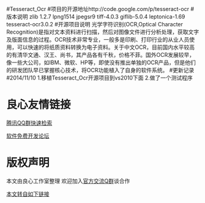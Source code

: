 #Tesseract_Ocr
#项目的开源地址http://code.google.com/p/tesseract-ocr
#版本说明
	zlib 1.2.7
	lpng1514
	jpegsr9
	tiff-4.0.3
	giflib-5.0.4
	leptonica-1.69
	tesseract-ocr3.0.2
#开源项目说明
	光学字符识别(OCR,Optical Character Recognition)是指对文本资料进行扫描，然后对图像文件进行分析处理，获取文字及版面信息的过程。OCR技术非常专业，一般多是印刷、打印行业的从业人员使用，可以快速的将纸质资料转换为电子资料。关于中文OCR，目前国内水平较高的有清华文通、汉王、尚书，其产品各有千秋，价格不菲。国外OCR发展较早，像一些大公司，如IBM、微软、HP等，即使没有推出单独的OCR产品，但是他们的研发团队早已掌握核心技术，将OCR功能植入了自身的软件系统。
#更新记录
#2014/11/10
	1.移植Tesseract_Ocr开源项目到vs2010下面
	2.做了一个测试程序


 # 良心友情链接

[腾讯QQ群快速检索](http://u.720life.cn/s/8cf73f7c)

[软件免费开发论坛](http://u.720life.cn/s/bbb01dc0)

# 版权声明 

本文由良心工作室整理 欢迎加入[官方交流Q群](https://u.720life.cn/s/f2316816)谈合作

[本文转自如下链接](http://u.720life.cn/g/2e71d0f0a5c601172267ba20d3a43c6e0c78c7044308022dcddac6da199ec412325f662a4ea91b938ac308b59b7a1ee727b0fb1b8994c698b48ce8133fa322e5)